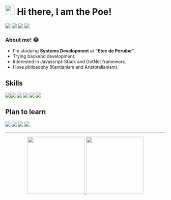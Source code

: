 


<h1><img src="https://emojis.slackmojis.com/emojis/images/1570211625/6611/wave-animated.gif?1570211625" width="30"/> Hi there, I am the Poe!</h1>
<a href="https://www.facebook.com/luca.otario" target="_blank"><img src="https://img.shields.io/badge/Facebook-black?style=for-the-badge&logo=facebook&logoColor=white"></a>
<a href="https://www.instagram.com/lvcapoe/" target="_blank"><img src="https://img.shields.io/badge/Instagram-black?style=for-the-badge&logo=instagram&logoColor=white"></a>
<a href="https://lucapoe.medium.com" target="_blank"><img src="https://img.shields.io/badge/Medium-black?style=for-the-badge&logo=medium&logoColor=white"></a>
<a href="https://www.linkedin.com/in/luca-poe-11771a23a/"><img src="https://img.shields.io/badge/linkedin-%23000.svg?style=for-the-badge&logo=linkedin&logoColor=white"></a>

### About me! 😂


<ul>
  <li> I'm studying <b>Systems Development</b> at  <b>"Etec de Peruíbe"</b>.</li>
  <li>Trying backend development.</li>
  <li>Interested in Javascript-Stack and DotNet framework.</li>
  <li>I love philosophy (Kantianism and Aristotelianism).</li>
</ul>


## Skills

<img src="https://img.shields.io/badge/JavaScript-black?style=for-the-badge&logo=javascript&logoColor=white"><img src="https://img.shields.io/badge/Node.js-black?style=for-the-badge&logo=nodedotjs&logoColor=white">
<img src="https://img.shields.io/badge/C%23-black?style=for-the-badge&logo=c-sharp&logoColor=white">
<img src="https://img.shields.io/badge/.NET-black?style=for-the-badge&logo=dotnet&logoColor=white">
<img src="https://img.shields.io/badge/C%2B%2B-black?style=for-the-badge&logo=c%2B%2B&logoColor=white">
<img src="https://img.shields.io/badge/MySQL-black?style=for-the-badge&logo=mysql&logoColor=white">
	
## Plan to learn
<img src="https://img.shields.io/badge/TypeScript-black?style=for-the-badge&logo=typescript&logoColor=white"> <img src="https://img.shields.io/badge/Vue.js-black?style=for-the-badge&logo=vuedotjs&logoColor=white"> <img src="https://img.shields.io/badge/React-black?style=for-the-badge&logo=react&logoColor=white">  <img src="https://img.shields.io/badge/MongoDB-black?style=for-the-badge&logo=mongodb&logoColor=white">
<hr>

<div align=center>
<a href="https://github.com/iamthepoe">
<img height="180em" src="https://github-readme-stats.vercel.app/api?username=iamthepoe&show_icons=true&theme=gotham&include_all_commits=true&count_private=true">
  <img height="180em" src="https://github-readme-stats.vercel.app/api/top-langs/?username=iamthepoe&layout=compact&langs_count=10&theme=gotham">

</div>
